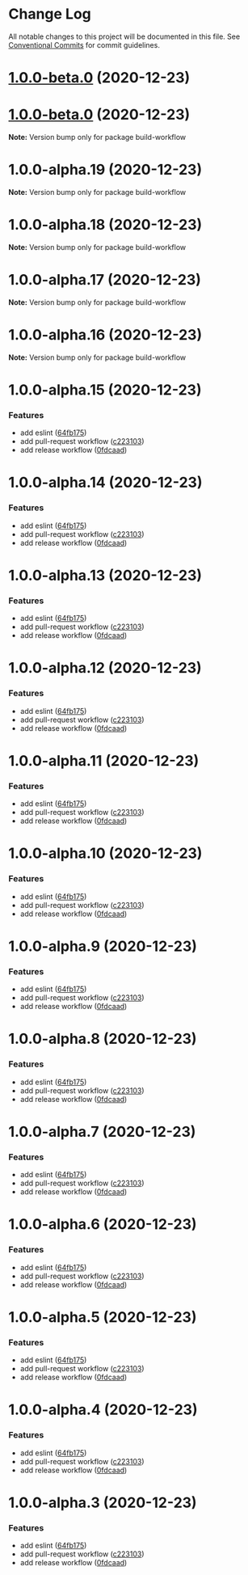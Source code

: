 # Change Log

All notable changes to this project will be documented in this file.
See [Conventional Commits](https://conventionalcommits.org) for commit guidelines.

# [1.0.0-beta.0](https://github.com/domjtalbot/build-workflow/compare/v1.0.0-alpha.19...v1.0.0-beta.0) (2020-12-23)



# [1.0.0-beta.0](https://github.com/domjtalbot/build-workflow/compare/v1.0.0-alpha.18...v1.0.0-beta.0) (2020-12-23)

**Note:** Version bump only for package build-workflow





# 1.0.0-alpha.19 (2020-12-23)

**Note:** Version bump only for package build-workflow





# 1.0.0-alpha.18 (2020-12-23)

**Note:** Version bump only for package build-workflow





# 1.0.0-alpha.17 (2020-12-23)

**Note:** Version bump only for package build-workflow





# 1.0.0-alpha.16 (2020-12-23)

**Note:** Version bump only for package build-workflow





# 1.0.0-alpha.15 (2020-12-23)


### Features

* add eslint ([64fb175](https://github.com/domjtalbot/build-workflow/commit/64fb175d1a64e45b04437b3a4d3b77e88c5221c5))
* add pull-request workflow ([c223103](https://github.com/domjtalbot/build-workflow/commit/c2231035142c0d52a8a6917dcfca2bbb40c33ef4))
* add release workflow ([0fdcaad](https://github.com/domjtalbot/build-workflow/commit/0fdcaadf2965b8ac5c892c790527af602218e36d))





# 1.0.0-alpha.14 (2020-12-23)


### Features

* add eslint ([64fb175](https://github.com/domjtalbot/build-workflow/commit/64fb175d1a64e45b04437b3a4d3b77e88c5221c5))
* add pull-request workflow ([c223103](https://github.com/domjtalbot/build-workflow/commit/c2231035142c0d52a8a6917dcfca2bbb40c33ef4))
* add release workflow ([0fdcaad](https://github.com/domjtalbot/build-workflow/commit/0fdcaadf2965b8ac5c892c790527af602218e36d))





# 1.0.0-alpha.13 (2020-12-23)


### Features

* add eslint ([64fb175](https://github.com/domjtalbot/build-workflow/commit/64fb175d1a64e45b04437b3a4d3b77e88c5221c5))
* add pull-request workflow ([c223103](https://github.com/domjtalbot/build-workflow/commit/c2231035142c0d52a8a6917dcfca2bbb40c33ef4))
* add release workflow ([0fdcaad](https://github.com/domjtalbot/build-workflow/commit/0fdcaadf2965b8ac5c892c790527af602218e36d))





# 1.0.0-alpha.12 (2020-12-23)


### Features

* add eslint ([64fb175](https://github.com/domjtalbot/build-workflow/commit/64fb175d1a64e45b04437b3a4d3b77e88c5221c5))
* add pull-request workflow ([c223103](https://github.com/domjtalbot/build-workflow/commit/c2231035142c0d52a8a6917dcfca2bbb40c33ef4))
* add release workflow ([0fdcaad](https://github.com/domjtalbot/build-workflow/commit/0fdcaadf2965b8ac5c892c790527af602218e36d))





# 1.0.0-alpha.11 (2020-12-23)


### Features

* add eslint ([64fb175](https://github.com/domjtalbot/build-workflow/commit/64fb175d1a64e45b04437b3a4d3b77e88c5221c5))
* add pull-request workflow ([c223103](https://github.com/domjtalbot/build-workflow/commit/c2231035142c0d52a8a6917dcfca2bbb40c33ef4))
* add release workflow ([0fdcaad](https://github.com/domjtalbot/build-workflow/commit/0fdcaadf2965b8ac5c892c790527af602218e36d))





# 1.0.0-alpha.10 (2020-12-23)


### Features

* add eslint ([64fb175](https://github.com/domjtalbot/build-workflow/commit/64fb175d1a64e45b04437b3a4d3b77e88c5221c5))
* add pull-request workflow ([c223103](https://github.com/domjtalbot/build-workflow/commit/c2231035142c0d52a8a6917dcfca2bbb40c33ef4))
* add release workflow ([0fdcaad](https://github.com/domjtalbot/build-workflow/commit/0fdcaadf2965b8ac5c892c790527af602218e36d))





# 1.0.0-alpha.9 (2020-12-23)


### Features

* add eslint ([64fb175](https://github.com/domjtalbot/build-workflow/commit/64fb175d1a64e45b04437b3a4d3b77e88c5221c5))
* add pull-request workflow ([c223103](https://github.com/domjtalbot/build-workflow/commit/c2231035142c0d52a8a6917dcfca2bbb40c33ef4))
* add release workflow ([0fdcaad](https://github.com/domjtalbot/build-workflow/commit/0fdcaadf2965b8ac5c892c790527af602218e36d))





# 1.0.0-alpha.8 (2020-12-23)


### Features

* add eslint ([64fb175](https://github.com/domjtalbot/build-workflow/commit/64fb175d1a64e45b04437b3a4d3b77e88c5221c5))
* add pull-request workflow ([c223103](https://github.com/domjtalbot/build-workflow/commit/c2231035142c0d52a8a6917dcfca2bbb40c33ef4))
* add release workflow ([0fdcaad](https://github.com/domjtalbot/build-workflow/commit/0fdcaadf2965b8ac5c892c790527af602218e36d))





# 1.0.0-alpha.7 (2020-12-23)


### Features

* add eslint ([64fb175](https://github.com/domjtalbot/build-workflow/commit/64fb175d1a64e45b04437b3a4d3b77e88c5221c5))
* add pull-request workflow ([c223103](https://github.com/domjtalbot/build-workflow/commit/c2231035142c0d52a8a6917dcfca2bbb40c33ef4))
* add release workflow ([0fdcaad](https://github.com/domjtalbot/build-workflow/commit/0fdcaadf2965b8ac5c892c790527af602218e36d))





# 1.0.0-alpha.6 (2020-12-23)


### Features

* add eslint ([64fb175](https://github.com/domjtalbot/build-workflow/commit/64fb175d1a64e45b04437b3a4d3b77e88c5221c5))
* add pull-request workflow ([c223103](https://github.com/domjtalbot/build-workflow/commit/c2231035142c0d52a8a6917dcfca2bbb40c33ef4))
* add release workflow ([0fdcaad](https://github.com/domjtalbot/build-workflow/commit/0fdcaadf2965b8ac5c892c790527af602218e36d))





# 1.0.0-alpha.5 (2020-12-23)


### Features

* add eslint ([64fb175](https://github.com/domjtalbot/build-workflow/commit/64fb175d1a64e45b04437b3a4d3b77e88c5221c5))
* add pull-request workflow ([c223103](https://github.com/domjtalbot/build-workflow/commit/c2231035142c0d52a8a6917dcfca2bbb40c33ef4))
* add release workflow ([0fdcaad](https://github.com/domjtalbot/build-workflow/commit/0fdcaadf2965b8ac5c892c790527af602218e36d))





# 1.0.0-alpha.4 (2020-12-23)


### Features

* add eslint ([64fb175](https://github.com/domjtalbot/build-workflow/commit/64fb175d1a64e45b04437b3a4d3b77e88c5221c5))
* add pull-request workflow ([c223103](https://github.com/domjtalbot/build-workflow/commit/c2231035142c0d52a8a6917dcfca2bbb40c33ef4))
* add release workflow ([0fdcaad](https://github.com/domjtalbot/build-workflow/commit/0fdcaadf2965b8ac5c892c790527af602218e36d))





# 1.0.0-alpha.3 (2020-12-23)


### Features

* add eslint ([64fb175](https://github.com/domjtalbot/build-workflow/commit/64fb175d1a64e45b04437b3a4d3b77e88c5221c5))
* add pull-request workflow ([c223103](https://github.com/domjtalbot/build-workflow/commit/c2231035142c0d52a8a6917dcfca2bbb40c33ef4))
* add release workflow ([0fdcaad](https://github.com/domjtalbot/build-workflow/commit/0fdcaadf2965b8ac5c892c790527af602218e36d))
